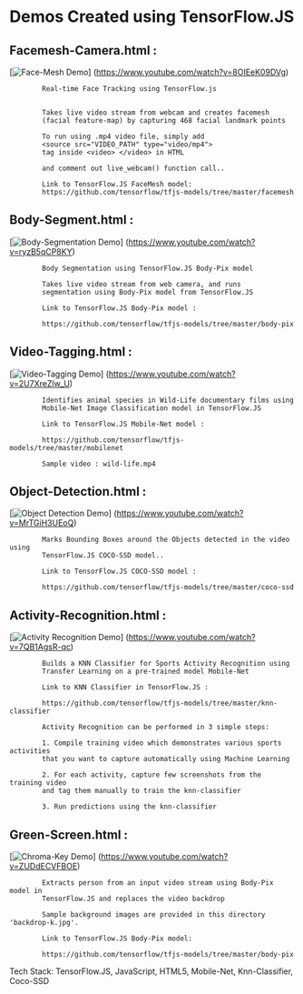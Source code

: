 
# 	Demos Created using TensorFlow.JS    


## Facemesh-Camera.html :

[![Face-Mesh Demo](https://img.youtube.com/vi/8OIEeK09DVg/0.jpg)]
(https://www.youtube.com/watch?v=8OIEeK09DVg)

			Real-time Face Tracking using TensorFlow.js


			Takes live video stream from webcam and creates facemesh
			(facial feature-map) by capturing 468 facial landmark points

			To run using .mp4 video file, simply add
			<source src="VIDEO_PATH" type="video/mp4">
			tag inside <video> </video> in HTML

			and comment out live_webcam() function call..

			Link to TensorFlow.JS FaceMesh model:
			https://github.com/tensorflow/tfjs-models/tree/master/facemesh

## Body-Segment.html   :

[![Body-Segmentation Demo](https://img.youtube.com/vi/ryzB5qCP8KY/0.jpg)]
(https://www.youtube.com/watch?v=ryzB5qCP8KY)

			Body Segmentation using TensorFlow.JS Body-Pix model

			Takes live video stream from web camera, and runs
			segmentation using Body-Pix model from TensorFlow.JS

			Link to TensorFlow.JS Body-Pix model :

			https://github.com/tensorflow/tfjs-models/tree/master/body-pix

## Video-Tagging.html  :

[![Video-Tagging Demo](https://img.youtube.com/vi/2U7XreZlw_U/0.jpg)]
(https://www.youtube.com/watch?v=2U7XreZlw_U)

			Identifies animal species in Wild-Life documentary films using
			Mobile-Net Image Classification model in TensorFlow.JS

			Link to TensorFlow.JS Mobile-Net model :

			https://github.com/tensorflow/tfjs-models/tree/master/mobilenet

			Sample video : wild-life.mp4

## Object-Detection.html :

[![Object Detection Demo](https://img.youtube.com/vi/MrTGiH3UEoQ/0.jpg)]
(https://www.youtube.com/watch?v=MrTGiH3UEoQ)

			Marks Bounding Boxes around the Objects detected in the video using
			TensorFlow.JS COCO-SSD model..

			Link to TensorFlow.JS COCO-SSD model :

			https://github.com/tensorflow/tfjs-models/tree/master/coco-ssd


## Activity-Recognition.html :
[![Activity Recognition Demo](https://img.youtube.com/vi/7QB1AgsR-qc/0.jpg)]
(https://www.youtube.com/watch?v=7QB1AgsR-qc)

			Builds a KNN Classifier for Sports Activity Recognition using
			Transfer Learning on a pre-trained model Mobile-Net

			Link to KNN Classifier in TensorFlow.JS :

			https://github.com/tensorflow/tfjs-models/tree/master/knn-classifier

			Activity Recognition can be performed in 3 simple steps:

			1. Compile training video which demonstrates various sports activities
			that you want to capture automatically using Machine Learning

			2. For each activity, capture few screenshots from the training video
			and tag them manually to train the knn-classifier

			3. Run predictions using the knn-classifier

## Green-Screen.html :

[![Chroma-Key Demo](https://img.youtube.com/vi/ZUDdECVFBOE/0.jpg)]
(https://www.youtube.com/watch?v=ZUDdECVFBOE)

			Extracts person from an input video stream using Body-Pix model in
			TensorFlow.JS and replaces the video backdrop

			Sample background images are provided in this directory 'backdrop-k.jpg'.

			Link to TensorFlow.JS Body-Pix model:

			https://github.com/tensorflow/tfjs-models/tree/master/body-pix

Tech Stack: TensorFlow.JS, JavaScript, HTML5, Mobile-Net, Knn-Classifier, Coco-SSD
